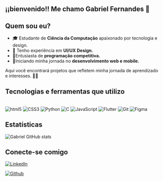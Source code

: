 ## ¡¡bienvenido!! Me chamo Gabriel Fernandes 👋


## Quem sou eu?

- 🎓 Estudante de **Ciência da Computação** apaixonado por tecnologia e design.
- 🎨 Tenho experiência em **UI/UX Design.**
- 🚀Entusiasta de **programação competitiva.**
- 📱Iniciando minha jornada no **desenvolvimento web e mobile.**

Aqui você encontrará projetos que refletem minha jornada de aprendizado e interesses. 🚀✨

## Tecnologias e ferramentas que utilizo

<div style = "display: inline-block"><br/>
    <img align="center" alt="html5" src="https://img.shields.io/badge/HTML5-E34F26?style=flat&logo=html5&logoColor=white"/>
    <img align="center" alt="CSS3" src="https://img.shields.io/badge/CSS3-1572B6?style=flat&logo=css3&logoColor=white"/>
    <img align="center" alt="Python" src="https://img.shields.io/badge/Python-3776AB?style=flat&logo=python&logoColor=white"/>
    <img align="center" alt="C" src="https://img.shields.io/badge/C-A8B9CC?style=flat&logo=c&logoColor=white"/>
    <img align="center" alt="JavaScript" src="https://img.shields.io/badge/JavaScript-F7DF1E?style=flat&logo=javascript&logoColor=black"/>
    <img align="center" alt="Flutter" src="https://img.shields.io/badge/Flutter-02569B?style=flat&logo=flutter&logoColor=white"/>
    <img align="center" alt="Git" src="https://img.shields.io/badge/Git-F05032?style=flat&logo=git&logoColor=white"/>
    <img align="center" alt="Figma" src="https://img.shields.io/badge/Figma-F24E1E?style=flat&logo=figma&logoColor=white"/>
</div>

## Estatísticas

![Gabriel GitHub stats](https://github-readme-stats.vercel.app/api?username=gfernandes4&show_icons=true&theme=dark)



## Conecte-se comigo

[![LinkedIn](https://img.shields.io/badge/LinkedIn-0077B5?style=for-the-badge&logo=linkedin&logoColor=white)](https://www.linkedin.com/in/gabriel-fernandes-de-oliveira-caitano-88bb03239/)

[![Github](https://img.shields.io/badge/GitHub-100000?style=for-the-badge&logo=github&logoColor=white)](https://github.com/gfernandes4)


